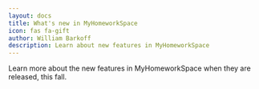 ```yaml
---
layout: docs
title: What's new in MyHomeworkSpace
icon: fas fa-gift
author: William Barkoff
description: Learn about new features in MyHomeworkSpace
---
```


Learn more about the new features in MyHomeworkSpace when they are released, this fall.